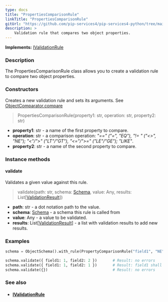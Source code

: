 ```yaml
---
type: docs
title: "PropertiesComparisonRule"
linkTitle: "PropertiesComparisonRule"
gitUrl: "https://github.com/pip-services4/pip-services4-python/tree/main/pip-services4-data-python"
description: >
    Validation rule that compares two object properties.
---
```


**Implements:** [IValidationRule](../ivalidation_rule)

### Description

The PropertiesComparisonRule class allows you to create a validation rule to compare two object properties.

### Constructors
Creates a new validation rule and sets its arguments.
See [ObjectComparator.compare](../object_comparator/#compare)

> PropertiesComparisonRule(property1: str, operation: str, property2: str)

- **property1**: str - a name of the first property to compare.
- **operation**: str - a comparison operation: *"==" ("=", "EQ"), "!= " ("<>", "NE"); "<"/">" ("LT"/"GT"), "<="/">=" ("LE"/"GE"); "LIKE"*.
- **property2**: str - a name of the second property to compare.

### Instance methods

#### validate
Validates a given value against this rule.

> validate(path: str, schema: [Schema](../schema), value: Any, results: List[[ValidationResult](../validation_result)])

- **path**: str - a dot notation path to the value.
- **schema**: [Schema](../schema) - a schema this rule is called from
- **value**: Any - a value to be validated.
- **results**: List[[ValidationResult](../validation_result)] - a list with validation results to add new results.

### Examples

```python
schema = ObjectSchema().with_rule(PropertyComparisonRule("field1", "NE", "field2"))

schema.validate({ field1: 1, field2: 2 })       # Result: no errors
schema.validate({ field1: 1, field2: 1 })       # Result: field1 shall not be equal to field2
schema.validate({})                             # Result: no errors

```

### See also
- #### [IValidationRule](../ivalidation_rule)
